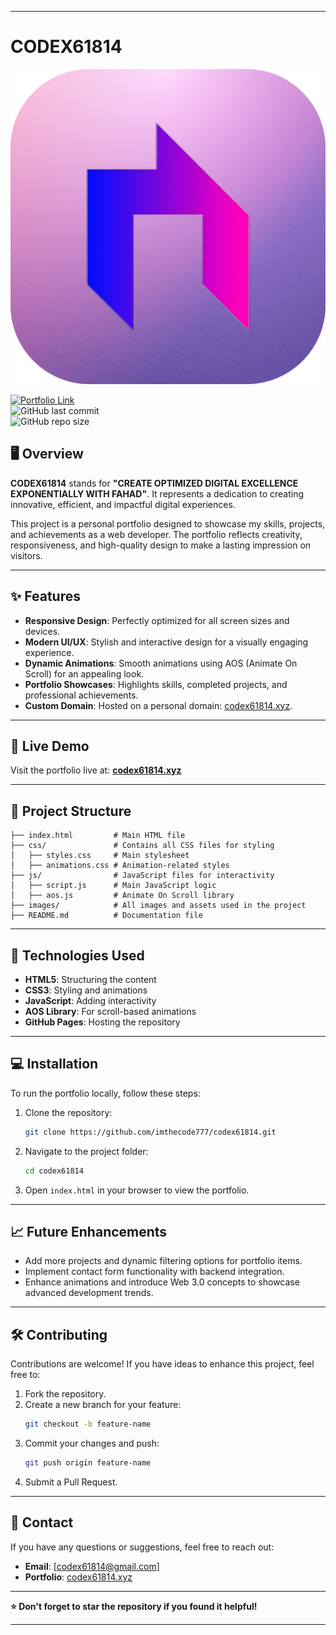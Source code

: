 
---

# CODEX61814  

![Portfolio Screenshot](https://github.com/imthecode777/codex61814/blob/main/img/nav_logo.svg)

[![Portfolio Link](https://img.shields.io/badge/Portfolio-Website-blue?style=flat-square)](https://codex61814.xyz/)  
![GitHub last commit](https://img.shields.io/github/last-commit/imthecode777/codex61814)  
![GitHub repo size](https://img.shields.io/github/repo-size/imthecode777/codex61814)  

## 🖥️ Overview  

**CODEX61814** stands for **"CREATE OPTIMIZED DIGITAL EXCELLENCE EXPONENTIALLY WITH FAHAD"**. It represents a dedication to creating innovative, efficient, and impactful digital experiences.  

This project is a personal portfolio designed to showcase my skills, projects, and achievements as a web developer. The portfolio reflects creativity, responsiveness, and high-quality design to make a lasting impression on visitors.  

---

## ✨ Features  

- **Responsive Design**: Perfectly optimized for all screen sizes and devices.  
- **Modern UI/UX**: Stylish and interactive design for a visually engaging experience.  
- **Dynamic Animations**: Smooth animations using AOS (Animate On Scroll) for an appealing look.  
- **Portfolio Showcases**: Highlights skills, completed projects, and professional achievements.  
- **Custom Domain**: Hosted on a personal domain: [codex61814.xyz](https://codex61814.xyz/).  

---

## 🚀 Live Demo  

Visit the portfolio live at: [**codex61814.xyz**](https://codex61814.xyz/)  

---

## 📂 Project Structure  

```
├── index.html         # Main HTML file  
├── css/               # Contains all CSS files for styling  
│   ├── styles.css     # Main stylesheet  
│   ├── animations.css # Animation-related styles  
├── js/                # JavaScript files for interactivity  
│   ├── script.js      # Main JavaScript logic  
│   ├── aos.js         # Animate On Scroll library  
├── images/            # All images and assets used in the project  
├── README.md          # Documentation file  
```  

---

## 🔧 Technologies Used  

- **HTML5**: Structuring the content  
- **CSS3**: Styling and animations  
- **JavaScript**: Adding interactivity  
- **AOS Library**: For scroll-based animations  
- **GitHub Pages**: Hosting the repository  

---

## 💻 Installation  

To run the portfolio locally, follow these steps:  

1. Clone the repository:  
   ```bash  
   git clone https://github.com/imthecode777/codex61814.git  
   ```  

2. Navigate to the project folder:  
   ```bash  
   cd codex61814  
   ```  

3. Open `index.html` in your browser to view the portfolio.  

---

## 📈 Future Enhancements  

- Add more projects and dynamic filtering options for portfolio items.  
- Implement contact form functionality with backend integration.  
- Enhance animations and introduce Web 3.0 concepts to showcase advanced development trends.  

---

## 🛠️ Contributing  

Contributions are welcome! If you have ideas to enhance this project, feel free to:  
1. Fork the repository.  
2. Create a new branch for your feature:  
   ```bash  
   git checkout -b feature-name  
   ```  
3. Commit your changes and push:  
   ```bash  
   git push origin feature-name  
   ```  
4. Submit a Pull Request.  

---

## 🤝 Contact  

If you have any questions or suggestions, feel free to reach out:  
- **Email**: [codex61814@gmail.com]  
- **Portfolio**: [codex61814.xyz](https://codex61814.xyz/)  

---

**⭐ Don't forget to star the repository if you found it helpful!**  

--- 
